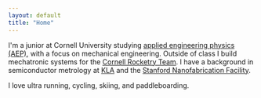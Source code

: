 ```yaml
---
layout: default
title: "Home"
---
```


I'm a junior at Cornell University studying [applied engineering physics (AEP)](https://www.aep.cornell.edu/aep), with a focus on mechanical engineering. Outside of class I build mechatronic systems for the [Cornell Rocketry Team](https://cornellrocketryteam.com/). I have a background in semiconductor metrology at [KLA](https://www.kla.com/) and the [Stanford Nanofabrication Facility](https://snf.stanford.edu/).

I love ultra running, cycling, skiing, and paddleboarding.